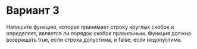 # Вариант 3
Напишите функцию, которая принимает строку круглых скобок и определяет, является ли порядок
скобок правильным. Функция должна возвращать true, если строка допустима, и false, если
недопустима.

